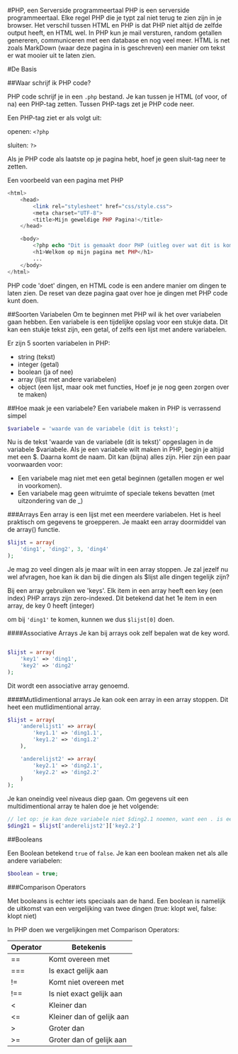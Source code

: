 #PHP, een Serverside programmeertaal
PHP is een serverside programmeertaal. Elke regel PHP die je typt
zal niet terug te zien zijn in je browser. Het verschil tussen HTML en PHP is dat
PHP niet altijd de zelfde output heeft, en HTML wel. In PHP kun je mail versturen,
random getallen genereren, communiceren met een database en nog veel meer. HTML is
net zoals MarkDown (waar deze pagina in is geschreven) een manier om tekst er wat mooier
uit te laten zien.

#De Basis

##Waar schrijf ik PHP code?

PHP code schrijf je in een `.php` bestand. Je kan tussen je HTML (of voor, of na)
een PHP-tag zetten. Tussen PHP-tags zet je PHP code neer.

Een PHP-tag ziet er als volgt uit:

openen: `<?php`

sluiten: `?>`

Als je PHP code als laatste op je pagina hebt, hoef je geen sluit-tag neer te zetten.

Een voorbeeld van een pagina met PHP

```php
<html>
	<head>
		<link rel="stylesheet" href="css/style.css">
		<meta charset="UTF-8">
		<title>Mijn geweldige PHP Pagina!</title>
	</head>

	<body>
		<?php echo "Dit is gemaakt door PHP (uitleg over wat dit is komt later)"; ?>
		<h1>Welkom op mijn pagina met PHP</h1>
		...
	</body>
</html>
```

PHP code 'doet' dingen, en HTML code is een andere manier om dingen te laten zien.
De reset van deze pagina gaat over hoe je dingen met PHP code kunt doen.

##Soorten Variabelen
Om te beginnen met PHP wil ik het over variabelen gaan hebben. Een variabele is een
tijdelijke opslag voor een stukje data. Dit kan een stukje tekst zijn, een getal,
of zelfs een lijst met andere variabelen.

Er zijn 5 soorten variabelen in PHP:

* string (tekst)
* integer (getal)
* boolean (ja of nee)
* array (lijst met andere variabelen)
* object (een lijst, maar ook met functies, Hoef je je nog geen zorgen over te maken)

##Hoe maak je een variabele?
Een variabele maken in PHP is verrassend simpel
```php
$variabele = 'waarde van de variabele (dit is tekst)';
```

Nu is de tekst 'waarde van de variabele (dit is tekst)' opgeslagen in de variabele $variabele.
Als je een variabele wilt maken in PHP, begin je altijd met een $. Daarna komt de naam.
Dit kan (bijna) alles zijn. Hier zijn een paar voorwaarden voor:

* Een variabele mag niet met een getal beginnen (getallen mogen er wel in voorkomen).
* Een variabele mag geen witruimte of speciale tekens bevatten (met uitzondering van de _)

###Arrays
Een array is een lijst met een meerdere variabelen. Het is heel praktisch om
gegevens te groepperen. Je maakt een array doormiddel van de array() functie.

```php
$lijst = array(
	'ding1', 'ding2', 3, 'ding4'
);
```

Je mag zo veel dingen als je maar wilt in een array stoppen.
Je zal jezelf nu wel afvragen, hoe kan ik dan bij die dingen als $lijst alle
dingen tegelijk zijn?

Bij een array gebruiken we 'keys'. Elk item in een array heeft een key (een index)
PHP arrays zijn zero-indexed. Dit betekend dat het 1e item in een array, de key 0 heeft (integer)

om bij `'ding1'` te komen, kunnen we dus `$lijst[0]` doen.

####Associative Arrays
Je kan bij arrays ook zelf bepalen wat de key word.
```php

$lijst = array(
	'key1' => 'ding1',
	'key2' => 'ding2'
);
```

Dit wordt een associative array genoemd.

####Mutlidimentional arrays
Je kan ook een array in een array stoppen. Dit heet een mutlidimentional array.

```php
$lijst = array(
	'anderelijst1' => array(
		'key1.1' => 'ding1.1',
		'key1.2' => 'ding1.2'
	),

	'anderelijst2' => array(
		'key2.1' => 'ding2.1',
		'key2.2' => 'ding2.2'
	)
);
```

Je kan oneindig veel niveaus diep gaan.
Om gegevens uit een multidimentional array te halen doe je het volgende:
```php
// let op: je kan deze variabele niet $ding2.1 noemen, want een . is een speciaal teken
$ding21 = $lijst['anderelijst2']['key2.2']
```

##Booleans

Een Boolean betekend `true` of `false`. Je kan een boolean maken net als
alle andere variabelen:

```php
$boolean = true;
```

###Comparison Operators

Met booleans is echter iets speciaals aan de hand. Een boolean is namelijk de
uitkomst van een vergelijking van twee dingen (true: klopt wel, false: klopt niet)

In PHP doen we vergelijkingen met Comparison Operators:

Operator|Betekenis
--------|---------------------------
==		|Komt overeen met
===		|Is exact gelijk aan
!=		|Komt niet overeen met
!==		|Is niet exact gelijk aan
<		|Kleiner dan
<=		|Kleiner dan of gelijk aan
>		|Groter dan
>=		|Groter dan of gelijk aan
